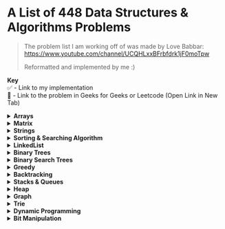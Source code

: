 # A List of 448 Data Structures & Algorithms Problems 

> The problem list I am working off of was made by Love Babbar: https://www.youtube.com/channel/UCQHLxxBFrbfdrk1jF0moTpw 
> 
> Reformatted and implemented by me :)

**Key** \
 ✅ - Link to my implementation \
 🔗 - Link to the problem in Geeks for Geeks or Leetcode (Open Link in New Tab)

<details>
  <summary><strong>Arrays</strong></summary>
  
  ### Array Problems - Count: 36
  
  - [x] Reverse the array - [🔗 Problem](https://www.geeksforgeeks.org/write-a-program-to-reverse-an-array-or-string/) - [✅ Implementation](array/reverse-array.py)
  - [x] Find the maximum and minimum element in an array - [🔗 Problem](https://www.geeksforgeeks.org/maximum-and-minimum-in-an-array/) - [✅ Implementation](array/max-min-comp.py)
  - [ ] Find the "Kth" max and min element of an array - [🔗 Problem](https://practice.geeksforgeeks.org/problems/kth-smallest-element/0)
  - [ ] Given an array which consists of only 0, 1 and 2. Sort the array without using any sorting algo - [🔗 Problem](https://practice.geeksforgeeks.org/problems/sort-an-array-of-0s-1s-and-2s/0)
  - [ ] Move all the negative elements to one side of the array - [🔗 Problem](https://www.geeksforgeeks.org/move-negative-numbers-beginning-positive-end-constant-extra-space/)
  - [ ] Find the Union and Intersection of the two sorted arrays. - [🔗 Problem](https://practice.geeksforgeeks.org/problems/union-of-two-arrays/0)
  - [ ] Write a program to cyclically rotate an array by one. - [🔗 Problem](https://practice.geeksforgeeks.org/problems/cyclically-rotate-an-array-by-one/0)
  - [ ] <strong>find Largest sum contiguous Subarray [V. IMP]</strong> - [🔗 Problem](https://practice.geeksforgeeks.org/problems/kadanes-algorithm/0)
  - [ ] <strong>Minimise the maximum difference between heights [V.IMP]</strong> 
  - [ ] Minimum no. of Jumps to reach end of an array
  - [x] find duplicate in an array of N+1 Integers - [🔗 Problem](https://leetcode.com/problems/find-the-duplicate-number/) - [✅ Implementation](array/find-dup.py)
  - [ ] Merge 2 sorted arrays without using Extra space.
  - [ ] <strong>Kadane's Algo [V.V.V.V.V IMP]</strong>
  - [x] Merge Intervals
  - [ ] Next Permutation
  - [ ] Count Inversion
  - [x] Best time to buy and Sell stock
  - [ ] find all pairs on integer array whose sum is equal to given number
  - [ ] find common elements In 3 sorted arrays
  - [ ] Rearrange the array in alternating positive and negative items with O(1) extra space
  - [ ] Find if there is any subarray with sum equal to 0
  - [ ] Find factorial of a large number
  - [x] find maximum product subarray 
  - [ ] Find longest coinsecutive subsequence
  - [ ] Given an array of size n and a number k, fin all elements that appear more than " n/k " times.
  - [ ] Maximum profit by buying and selling a share atmost twice
  - [ ] Find whether an array is a subset of another array
  - [ ] Find the triplet that sum to a given value
  - [ ] Trapping Rain water problem
  - [ ] Chocolate Distribution problem
  - [ ] Smallest Subarray with sum greater than a given value
  - [ ] Three way partitioning of an array around a given value
  - [ ] Minimum swaps required bring elements less equal K together
  - [ ] Minimum no. of operations required to make an array palindrome
  - [ ] Median of 2 sorted arrays of equal size
  - [ ] Median of 2 sorted arrays of different size
   
</details>

<details>
  <summary><strong>Matrix</strong></summary>
  
  ### Matrix Problems - Count: 10
  
  - [ ] Spiral traversal on a Matrix
  - [ ] Search an element in a matriix
  - [ ] Find median in a row wise sorted matrix
  - [ ] Find row with maximum no. of 1's
  - [ ] Print elements in sorted order using row-column wise sorted matrix
  - [ ] Maximum size rectangle
  - [ ] Find a specific pair in matrix
  - [ ] Rotate matrix by 90 degrees
  - [ ] Kth smallest element in a row-cpumn wise sorted matrix
  - [ ] Common elements in all rows of a given matrix

</details>


<details>
  <summary><strong>Strings</strong></summary>
  
  ### String Problems - Count: 43
  
  - [x] Reverse a String - [✅ Implementation](strings/reverse-string.py)
  - [x] Check whether a String is Palindrome or not
  - [x] Find Duplicate characters in a string
  - [ ] Why strings are immutable in Java?
  - [ ] Write a Code to check whether one string is a rotation of another
  - [ ] Write a Program to check whether a string is a valid shuffle of two strings or not
  - [ ] Count and Say problem
  - [ ] Write a program to find the longest Palindrome in a string.[ Longest palindromic Substring]
  - [ ] Find Longest Recurring Subsequence in String
  - [ ] Print all Subsequences of a string.
  - [ ] Print all the permutations of the given string
  - [ ] Split the Binary string into two substring with equal 0’s and 1’s
  - [ ] <strong>Word Wrap Problem [VERY IMP]</strong>
  - [ ] <strong>EDIT Distance [Very Imp] </strong>
  - [ ] <strong>Find next greater number with same set of digits. [Very Very IMP]</strong>
  - [ ] <strong>Balanced Parenthesis problem.[Imp]</strong>
  - [ ] <strong>Word break Problem[ Very Imp]</strong>
  - [ ] Rabin Karp Algo
  - [ ] KMP Algo
  - [ ] Convert a Sentence into its equivalent mobile numeric keypad sequence.
  - [ ] Minimum number of bracket reversals needed to make an expression balanced.
  - [ ] Count All Palindromic Subsequence in a given String.
  - [ ] Count of number of given string in 2D character array
  - [ ] Search a Word in a 2D Grid of characters.
  - [ ] Boyer Moore Algorithm for Pattern Searching.
  - [ ] Converting Roman Numerals to Decimal
  - [ ] Longest Common Prefix
  - [ ] Number of flips to make binary string alternate
  - [ ] Find the first repeated word in string.
  - [ ] Minimum number of swaps for bracket balancing.
  - [ ] Find the longest common subsequence between two strings.
  - [ ] Program to generate all possible valid IP addresses from given  string.
  - [ ] Write a program tofind the smallest window that contains all characters of string itself.
  - [ ] Rearrange characters in a string such that no two adjacent are same
  - [ ] Minimum characters to be added at front to make string palindrome
  - [ ] Given a sequence of words, print all anagrams together
  - [ ] Find the smallest window in a string containing all characters of another string
  - [ ] Recursively remove all adjacent duplicates
  - [ ] String matching where one string contains wildcard characters
  - [ ] Function to find Number of customers who could not get a computer
  - [ ] Transform One String to Another using Minimum Number of Given Operation
  - [ ] Check if two given strings are isomorphic to each other
  - [ ] Recursively print all sentences that can be formed from list of word lists

</details>

<details>
  <summary><strong>Sorting & Searching Algorithm</strong></summary>
  
  ### Sorting & Searching Algorithm Problems - Count: 36
  
  - [ ] Find first and last positions of an element in a sorted array
  - [ ] Find a Fixed Point (Value equal to index) in a given array
  - [ ] Search in a rotated sorted array
  - [ ] square root of an integer
  - [ ] Maximum and minimum of an array using minimum number of comparisons
  - [ ] Optimum location of point to minimize total distance
  - [ ] Find the repeating and the missing
  - [ ] find majority element
  - [ ] Searching in an array where adjacent differ by at most k
  - [ ] find a pair with a given difference
  - [ ] find four elements that sum to a given value
  - [ ] maximum sum such that no 2 elements are adjacent
  - [ ] Count triplet with sum smaller than a given value
  - [ ] merge 2 sorted arrays
  - [ ] print all subarrays with 0 sum
  - [ ] Product array Puzzle
  - [ ] Sort array according to count of set bits
  - [ ] minimum no. of swaps required to sort the array
  - [ ] Bishu and Soldiers
  - [ ] Rasta and Kheshtak
  - [ ] Kth smallest number again
  - [ ] Find pivot element in a sorted array
  - [ ] K-th Element of Two Sorted Arrays
  - [ ] Aggressive cows
  - [ ] Book Allocation Problem
  - [ ] EKOSPOJ:
  - [ ] Job Scheduling Algo
  - [ ] Missing Number in AP
  - [ ] Smallest number with atleastn trailing zeroes infactorial
  - [ ] Painters Partition Problem:
  - [ ] ROTI-Prata SPOJ
  - [ ] DoubleHelix SPOJ
  - [ ] Subset Sums
  - [ ] Findthe inversion count
  - [ ] Implement Merge-sort in-place
  - [ ] Partitioning and Sorting Arrays with Many Repeated Entries
  
</details>

<details>
  <summary><strong>LinkedList</strong></summary>
  
  ### LinkedList Problems - Count: 36
  
  - [ ] Write a Program to reverse the Linked List. (Both Iterative and recursive)
  - [ ] <strong>Reverse a Linked List in group of Given Size. [Very Imp]</strong>
  - [ ] Write a program to Detect loop in a linked list.
  - [ ] Write a program to Delete loop in a linked list.
  - [ ] Find the starting point of the loop. 
  - [ ] Remove Duplicates in a sorted Linked List.
  - [ ] Remove Duplicates in a Un-sorted Linked List.
  - [ ] Write a Program to Move the last element to Front in a Linked List.
  - [ ] Add “1” to a number represented as a Linked List.
  - [ ] Add two numbers represented by linked lists.
  - [ ] Intersection of two Sorted Linked List.
  - [ ] Intersection Point of two Linked Lists.
  - [ ] <strong>Merge Sort For Linked lists.[Very Important]</strong>
  - [ ] <strong>Quicksort for Linked Lists.[Very Important]</strong>
  - [ ] Find the middle Element of a linked list.
  - [ ] Check if a linked list is a circular linked list.
  - [ ] Split a Circular linked list into two halves.
  - [ ] Write a Program to check whether the Singly Linked list is a palindrome or not.
  - [ ] Deletion from a Circular Linked List.
  - [ ] Reverse a Doubly Linked list.
  - [ ] Find pairs with a given sum in a DLL.
  - [ ] Count triplets in a sorted DLL whose sum is equal to given value “X”.
  - [ ] <strong>Sort a “k”sorted Doubly Linked list.[Very IMP]</strong>
  - [ ] Rotate DoublyLinked list by N nodes.
  - [ ] <strong>Rotate a Doubly Linked list in group of Given Size.[Very IMP]</strong>
  - [ ] Can we reverse a linked list in less than O(n) ?
  - [ ] Why Quicksort is preferred for. Arrays and Merge Sort for LinkedLists ?
  - [ ] Flatten a Linked List
  - [ ] Sort a LL of 0's, 1's and 2's
  - [ ] Clone a linked list with next and random pointer
  - [ ] Merge K sorted Linked list
  - [ ] Multiply 2 no. represented by LL
  - [ ] Delete nodes which have a greater value on right side
  - [ ] Segregate even and odd nodes in a Linked List
  - [ ] Program for n’th node from the end of a Linked List
  - [ ] Find the first non-repeating character from a stream of characters
  
</details>

<details>
  <summary><strong>Binary Trees</strong></summary>
  
  ### Binary Tree Problems: Count: 35

  - [ ] Level order traversal
  - [ ] Reverse Level Order traversal
  - [ ] Height of a tree
  - [ ] Diameter of a tree
  - [ ] Mirror of a tree
  - [ ] Inorder Traversal of a tree both using recursion and Iteration
  - [ ] Preorder Traversal of a tree both using recursion and Iteration
  - [ ] Postorder Traversal of a tree both using recursion and Iteration
  - [ ] Left View of a tree
  - [ ] Right View of Tree
  - [ ] Top View of a tree
  - [ ] Bottom View of a tree
  - [ ] Zig-Zag traversal of a binary tree
  - [ ] Check if a tree is balanced or not
  - [ ] Diagnol Traversal of a Binary tree
  - [ ] Boundary traversal of a Binary tree
  - [ ] Construct Binary Tree from String with Bracket Representation
  - [ ] Convert Binary tree into Doubly Linked List
  - [ ] Convert Binary tree into Sum tree
  - [ ] Construct Binary tree from Inorder and preorder traversal
  - [ ] Find minimum swaps required to convert a Binary tree into BST
  - [ ] Check if Binary tree is Sum tree or not
  - [ ] Check if all leaf nodes are at same level or not
  - [ ] <strong>Check if a Binary Tree contains duplicate subtrees of size 2 or more [ IMP ]</strong>
  - [ ] Check if 2 trees are mirror or not
  - [ ] Sum of Nodes on the Longest path from root to leaf node 
  - [ ] <strong>Check if given graph is tree or not.  [ IMP ]</strong>
  - [ ] Find Largest subtree sum in a tree
  - [ ] Maximum Sum of nodes in Binary tree such that no two are adjacent 
  - [ ] Print all "K" Sum paths in a Binary tree
  - [ ] Find LCA in a Binary tree
  - [ ] Find distance between 2 nodes in a Binary tree
  - [ ] Kth Ancestor of node in a Binary tree
  - [ ] <strong>Find all Duplicate subtrees in a Binary tree [ IMP ]</strong>
  - [ ] Tree Isomorphism Problem

</details>

<details>
  <summary><strong>Binary Search Trees</strong></summary>
  
  ### Binary Search Tree Problems - Count: 22

  - [ ] Find a value in a BST
  - [ ] Deletion of a node in a BST
  - [ ] Find min and max value in a BST
  - [ ] Find inorder successor and inorder predecessor in a BST
  - [ ] Check if a tree is a BST or not
  - [ ] Populate Inorder successor of all nodes
  - [ ] Find LCA  of 2 nodes in a BST
  - [ ] Construct BST from preorder traversal
  - [ ] Convert Binary tree into BST
  - [ ] Convert a normal BST into a Balanced BST
  - [ ] <strong>Merge two BST [ V.V.V>IMP ]</strong>
  - [ ] Find Kth largest element in a BST
  - [ ] Find Kth smallest element in a BST
  - [ ] Count pairs from 2 BST whose sum is equal to given value "X"
  - [ ] Find the median of BST in O(n) time and O(1) space
  - [ ] Count BST ndoes that lie in a given range
  - [ ] Replace every element with the least greater element on its right
  - [ ] Given "n" appointments, find the conflicting appointments
  - [ ] Check preorder is valid or not
  - [ ] Check whether BST contains Dead end
  - [ ] <strong>Largest BST in a Binary Tree [ V.V.V.V.V IMP ]</strong>
  - [ ] Flatten BST to sorted list

</details>

<details>
  <summary><strong>Greedy</strong></summary>
  
  ### Greedy Problems: Count: 35

  - [ ] Activity Selection Problem
  - [ ] Job SequencingProblem
  - [ ] Huffman Coding
  - [ ] Water Connection Problem
  - [ ] Fractional Knapsack Problem
  - [ ] Greedy Algorithm to find Minimum number of Coins
  - [ ] Maximum trains for which stoppage can be provided
  - [ ] Minimum Platforms Problem
  - [ ] Buy Maximum Stocks if i stocks can be bought on i-th day
  - [ ] Find the minimum and maximum amount to buy all N candies
  - [ ] Minimize Cash Flow among a given set of friends who have borrowed money from each other
  - [ ] Minimum Cost to cut a board into squares
  - [ ] Check if it is possible to survive on Island
  - [ ] Find maximum meetings in one room
  - [ ] Maximum product subset of an array
  - [ ] Maximize array sum after K negations
  - [ ] Maximize the sum of arr[i]*i
  - [ ] Maximum sum of absolute difference of an array
  - [ ] Maximize sum of consecutive differences in a circular array
  - [ ] Minimum sum of absolute difference of pairs of two arrays
  - [ ] Program for Shortest Job First (or SJF) CPU Scheduling
  - [ ] Program for Least Recently Used (LRU) Page Replacement algorithm
  - [ ] Smallest subset with sum greater than all other elements
  - [ ] Chocolate Distribution Problem
  - [ ] DEFKIN -Defense of a Kingdom
  - [ ] DIEHARD -DIE HARD
  - [ ] GERGOVIA -Wine trading in Gergovia
  - [ ] Picking Up Chicks
  - [ ] CHOCOLA –Chocolate
  - [ ] ARRANGE -Arranging Amplifiers
  - [ ] K Centers Problem
  - [ ] Minimum Cost of ropes
  - [ ] Find smallest number with given number of digits and sum of digits
  - [ ] Rearrange characters in a string such that no two adjacent are same
  - [ ] Find maximum sum possible equal sum of three stacks  

</details>

<details>
  <summary><strong>Backtracking</strong></summary>
  
  ### Backtracking Problems - Count: 19

  - [ ] Rat in a maze Problem
  - [ ] Printing all solutions in N-Queen Problem
  - [ ] Word Break Problem using Backtracking
  - [ ] Remove Invalid Parentheses
  - [ ] Sudoku Solver
  - [ ] m Coloring Problem
  - [ ] Print all palindromic partitions of a string
  - [ ] Subset Sum Problem
  - [ ] The Knight’s tour problem
  - [ ] Tug of War
  - [ ] Find shortest safe route in a path with landmines
  - [ ] Combinational Sum
  - [ ] Find Maximum number possible by doing at-most K swaps
  - [ ] Print all permutations of a string 
  - [ ] Find if there is a path of more than k length from a source
  - [ ] Longest Possible Route in a Matrix with Hurdles
  - [ ] Print all possible paths from top left to bottom right of a mXn matrix
  - [ ] Partition of a set intoK subsets with equal sum
  - [ ] Find the K-th Permutation Sequence of first N natural numbers

</details>

<details>
  <summary><strong>Stacks & Queues</strong></summary>
  
  ### Stacks & Queues - Count: 38

  - [ ] Implement Stack from Scratch
  - [ ] Implement Queue from Scratch
  - [ ] Implement 2 stack in an array
  - [ ] find the middle element of a stack
  - [ ] Implement "N" stacks in an Array
  - [ ] Check the expression has valid or Balanced parenthesis or not.
  - [ ] Reverse a String using Stack
  - [ ] Design a Stack that supports getMin() in O(1) time and O(1) extra space.
  - [ ] Find the next Greater element
  - [ ] The celebrity Problem
  - [ ] Arithmetic Expression evaluation
  - [ ] Evaluation of Postfix expression
  - [ ] Implement a method to insert an element at its bottom without using any other data structure.
  - [ ] Reverse a stack using recursion
  - [ ] Sort a Stack using recursion
  - [ ] Merge Overlapping Intervals
  - [ ] Largest rectangular Area in Histogram
  - [ ] Length of the Longest Valid Substring
  - [ ] Expression contains redundant bracket or not
  - [ ] Implement Stack using Queue
  - [ ] Implement Stack using Deque
  - [ ] Stack Permutations (Check if an array is stack permutation of other)
  - [ ] Implement Queue using Stack  
  - [ ] Implement "n" queue in an array
  - [ ] Implement a Circular queue
  - [ ] LRU Cache Implementationa
  - [ ] Reverse a Queue using recursion
  - [ ] Reverse the first “K” elements of a queue
  - [ ] Interleave the first half of the queue with second half
  - [ ] Find the first circular tour that visits all Petrol Pumps
  - [ ] Minimum time required to rot all oranges
  - [ ] Distance of nearest cell having 1 in a binary matrix
  - [ ] First negative integer in every window of size “k”
  - [ ] Check if all levels of two trees are anagrams or not.
  - [ ] Sum of minimum and maximum elements of all subarrays of size “k”.
  - [ ] Minimum sum of squares of character counts in a given string after removing “k” characters.
  - [ ] Queue based approach or first non-repeating character in a stream.
  - [ ] Next Smaller Element

</details>

<details>
    <summary><strong>Heap</strong></summary>
  
  ### Heap Problems - Count: 18

  - [ ] Implement a Maxheap/MinHeap using arrays and recursion.
  - [ ] Sort an Array using heap. (HeapSort)
  - [ ] Maximum of all subarrays of size k.
  - [ ] “k” largest element in an array
  - [ ] Kth smallest and largest element in an unsorted array
  - [ ] <strong>Merge “K” sorted arrays. [ IMP ]</strong>
  - [ ] Merge 2 Binary Max Heaps
  - [ ] Kth largest sum continuous subarrays
  - [ ] Leetcode- reorganize strings
  - [ ] <strong>Merge “K” Sorted Linked Lists [V.IMP]</strong>
  - [ ] Smallest range in “K” Lists
  - [ ] Median in a stream of Integers
  - [ ] Check if a Binary Tree is Heap
  - [ ] Connect “n” ropes with minimum cost
  - [ ] Convert BST to Min Heap
  - [ ] Convert min heap to max heap
  - [ ] Rearrange characters in a string such that no two adjacent are same.
  - [ ] Minimum sum of two numbers formed from digits of an array

</details>

<details>
    <summary><strong>Graph</strong></summary>
  
  ### Graph Problems - Count: 44

  - [ ] Create a Graph, print it
  - [ ] Implement BFS algorithm 
  - [ ] Implement DFS Algo 
  - [ ] Detect Cycle in Directed Graph using BFS/DFS Algo 
  - [ ] Detect Cycle in UnDirected Graph using BFS/DFS Algo 
  - [ ] Search in a Maze
  - [ ] Minimum Step by Knight
  - [ ] flood fill algo
  - [ ] Clone a graph
  - [ ] Making wired Connections    
  - [ ] word Ladder 
  - [ ] Dijkstra algo
  - [ ] Implement Topological Sort 
  - [ ] Minimum time taken by each job to be completed given by a Directed Acyclic Graph
  - [ ] Find whether it is possible to finish all tasks or not from given dependencies
  - [ ] Find the no. of Isalnds
  - [ ] Given a sorted Dictionary of an Alien Language, find order of characters
  - [ ] Implement Kruksal’sAlgorithm
  - [ ] Implement Prim’s Algorithm
  - [ ] Total no. of Spanning tree in a graph
  - [ ] Implement Bellman Ford Algorithm
  - [ ] Implement Floyd warshallAlgorithm
  - [ ] Travelling Salesman Problem
  - [ ] Graph ColouringProblem
  - [ ] Snake and Ladders Problem
  - [ ] Find bridge in a graph
  - [ ] Count Strongly connected Components(Kosaraju Algo)
  - [ ] Check whether a graph is Bipartite or Not
  - [ ] Detect Negative cycle in a graph
  - [ ] Longest path in a Directed Acyclic Graph
  - [ ] Journey to the Moon
  - [ ] Cheapest Flights Within K Stops
  - [ ] Oliver and the Game
  - [ ] Water Jug problem using BFS
  - [ ] Water Jug problem using BFS
  - [ ] Find if there is a path of more thank length from a source
  - [ ] M-ColouringProblem
  - [ ] Minimum edges to reverse o make path from source to destination
  - [ ] Paths to travel each nodes using each edge(Seven Bridges)
  - [ ] Vertex Cover Problem
  - [ ] Chinese Postman or Route Inspection
  - [ ] Number of Triangles in a Directed and Undirected Graph
  - [ ] Minimise the cashflow among a given set of friends who have borrowed money from each other
  - [ ] Two Clique Problem

</details>

<details>
    <summary><strong>Trie</strong></summary>
  
  ### Trie Problems - Count: 6

  - [ ] Construct a trie from scratch
  - [ ] Find shortest unique prefix for every word in a given list
  - [ ] Word Break Problem | (Trie solution)
  - [ ] Given a sequence of words, print all anagrams together
  - [ ] Implement a Phone Directory
  - [ ] Print unique rows in a given boolean matrix

</details>

<details>
    <summary><strong>Dynamic Programming</strong></summary>
  
  ### Dynamic Programming Problems - Count: 60
    
  - [ ] Coin ChangeProblem
  - [ ] Knapsack Problem
  - [ ] Binomial CoefficientProblem
  - [ ] Permutation CoefficientProblem
  - [ ] Program for nth Catalan Number
  - [ ] Matrix Chain Multiplication
  - [ ] Edit Distance
  - [ ] Subset Sum Problem
  - [ ] Friends Pairing Problem
  - [ ] Gold Mine Problem
  - [ ] Assembly Line SchedulingProblem
  - [ ] Painting the Fenceproblem
  - [ ] Maximize The Cut Segments
  - [ ] Longest Common Subsequence
  - [ ] Longest Repeated Subsequence
  - [ ] Longest Increasing Subsequence
  - [ ] Space Optimized Solution of LCS
  - [ ] LCS (Longest Common Subsequence) of three strings
  - [ ] Maximum Sum Increasing Subsequence
  - [ ] Count all subsequences having product less than K
  - [ ] Longest subsequence such that difference between adjacent is one
  - [ ] Maximum subsequence sum such that no three are consecutive
  - [ ] Egg Dropping Problem
  - [ ] Maximum Length Chain of Pairs
  - [ ] Maximum size square sub-matrix with all 1s
  - [ ] Maximum sum of pairs with specific difference
  - [ ] Min Cost PathProblem
  - [ ] Maximum difference of zeros and ones in binary string
  - [ ] Minimum number of jumps to reach end
  - [ ] Minimum cost to fill given weight in a bag
  - [ ] Minimum removals from array to make max –min <= K
  - [ ] Longest Common Substring
  - [ ] Count number of ways to reacha given score in a game
  - [ ] Count Balanced Binary Trees of Height 
  - [ ] <strong>LargestSum Contiguous Subarray [V>V>V>V IMP ]</strong>
  - [ ] Smallest sum contiguous subarray
  - [ ] Unbounded Knapsack (Repetition of items allowed)
  - [ ] Word Break Problem
  - [ ] Largest Independent Set Problem
  - [ ] Partition problem
  - [ ] Longest Palindromic Subsequence
  - [ ] Count All Palindromic Subsequence in a given String
  - [ ] Longest Palindromic Substring
  - [ ] Longest alternating subsequence
  - [ ] Weighted Job Scheduling
  - [ ] Coin game winner where every player has three choices
  - [ ] <strong>Count Derangements (Permutation such that no element appears in its original position) [ IMPORTANT ]</strong>
  - [ ] <strong>Maximum profit by buying and selling a share at most twice [ IMP ]</strong>
  - [ ] Optimal Strategy for a Game
  - [ ] Optimal Binary Search Tree
  - [ ] Palindrome PartitioningProblem
  - [ ] Word Wrap Problem
  - [ ] <strong>Mobile Numeric Keypad Problem [ IMP ]</strong>
  - [ ] Boolean Parenthesization Problem
  - [ ] Largest rectangular sub-matrix whose sum is 0
  - [ ] <strong>Largest area rectangular sub-matrix with equal number of 1’s and 0’s [ IMP ]</strong>
  - [ ] Maximum sum rectangle in a 2D matrix
  - [ ] Maximum profit by buying and selling a share at most k times
  - [ ] Find if a string is interleaved of two other strings
  - [ ] Maximum Length of Pair Chain

</details>

<details>
    <summary><strong>Bit Manipulation</strong></summary>
  
  ### Bit Manipulation Problems - Count: 10
    
  - [ ] Count set bits in an integer
  - [ ] Find the two non-repeating elements in an array of repeating elements
  - [ ] Count number of bits to be flipped to convert A to B
  - [ ] Count total set bits in all numbers from 1 to n
  - [ ] Program to find whether a no is power of two
  - [ ] Find position of the only set bit
  - [ ] Copy set bits in a range
  - [ ] Divide two integers without using multiplication, division and mod operator
  - [ ] Calculate square of a number without using *, / and pow()
  - [ ] Power Set

</details>
